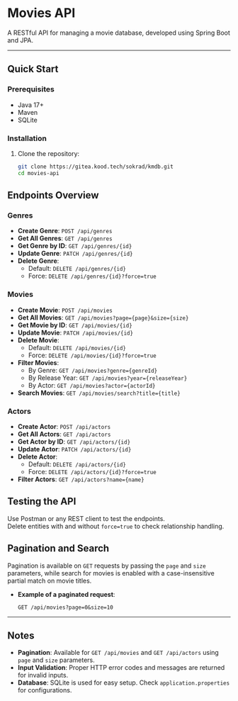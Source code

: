 # Movies API

A RESTful API for managing a movie database, developed using Spring Boot and JPA.

---

## Quick Start

### Prerequisites
- Java 17+
- Maven
- SQLite

### Installation
1. Clone the repository:
   ```bash
   git clone https://gitea.kood.tech/sokrad/kmdb.git
   cd movies-api

## Endpoints Overview

### Genres
- **Create Genre**: `POST /api/genres`
- **Get All Genres**: `GET /api/genres`
- **Get Genre by ID**: `GET /api/genres/{id}`
- **Update Genre**: `PATCH /api/genres/{id}`
- **Delete Genre**:
    - Default: `DELETE /api/genres/{id}`
    - Force: `DELETE /api/genres/{id}?force=true`

### Movies
- **Create Movie**: `POST /api/movies`
- **Get All Movies**: `GET /api/movies?page={page}&size={size}`
- **Get Movie by ID**: `GET /api/movies/{id}`
- **Update Movie**: `PATCH /api/movies/{id}`
- **Delete Movie**:
    - Default: `DELETE /api/movies/{id}`
    - Force: `DELETE /api/movies/{id}?force=true`
- **Filter Movies**:
    - By Genre: `GET /api/movies?genre={genreId}`
    - By Release Year: `GET /api/movies?year={releaseYear}`
    - By Actor: `GET /api/movies?actor={actorId}`
- **Search Movies**: `GET /api/movies/search?title={title}`

### Actors
- **Create Actor**: `POST /api/actors`
- **Get All Actors**: `GET /api/actors`
- **Get Actor by ID**: `GET /api/actors/{id}`
- **Update Actor**: `PATCH /api/actors/{id}`
- **Delete Actor**:
    - Default: `DELETE /api/actors/{id}`
    - Force: `DELETE /api/actors/{id}?force=true`
- **Filter Actors**: `GET /api/actors?name={name}`
## Testing the API

Use Postman or any REST client to test the endpoints.  
Delete entities with and without `force=true` to check relationship handling.

## Pagination and Search

Pagination is available on `GET` requests by passing the `page` and `size` parameters, while search for movies is enabled with a case-insensitive partial match on movie titles.

- **Example of a paginated request**:
  ```http
  GET /api/movies?page=0&size=10
  
---

## Notes

- **Pagination**: Available for `GET /api/movies` and `GET /api/actors` using `page` and `size` parameters.
- **Input Validation**: Proper HTTP error codes and messages are returned for invalid inputs.
- **Database**: SQLite is used for easy setup. Check `application.properties` for configurations.

